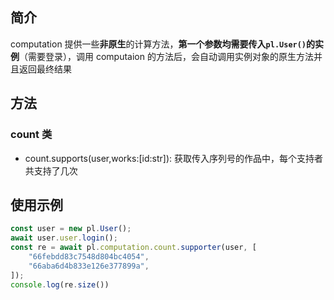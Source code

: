 ## 简介

computation 提供一些**非原生**的计算方法，**第一个参数均需要传入`pl.User()`的实例**（需要登录），调用 computaion 的方法后，会自动调用实例对象的原生方法并且返回最终结果

## 方法

### count 类

- count.supports(user,works:[id:str]): 获取传入序列号的作品中，每个支持者共支持了几次

## 使用示例

```javascript
const user = new pl.User();
await user.user.login();
const re = await pl.computation.count.supporter(user, [
	"66febdd83c7548d804bc4054",
    "66aba6d4b833e126e377899a",
]);
console.log(re.size())
```
